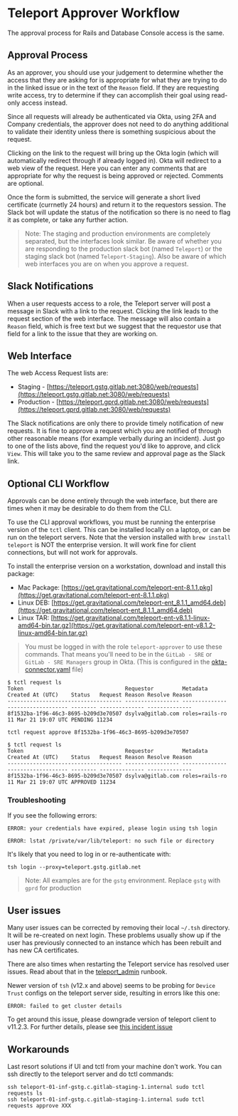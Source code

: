 # Teleport Approver Workflow

The approval process for Rails and Database Console access is the same.

## Approval Process

As an approver, you should use your judgement to determine whether the access that they are asking for is appropriate for what they are trying to do in the linked issue or in the text of the `Reason` field.  If they are requesting write access, try to determine if they can accomplish their goal using read-only access instead.

Since all requests will already be authenticated via Okta, using 2FA and Company credentials, the approver does not need to do anything additional to validate their identity unless there is something suspicious about the request.

Clicking on the link to the request will bring up the Okta login (which will automatically redirect through if already logged in). Okta will redirect to a web view of the request. Here you can enter any comments that are appropriate for why the request is being approved or rejected. Comments are optional.

Once the form is submitted, the service will generate a short lived certificate (currnetly 24 hours) and return it to the requestors session. The Slack bot will update the status of the notification so there is no need to flag it as complete, or take any further action.

> Note: The staging and production environments are completely separated, but the interfaces look similar.  Be aware of whether you are responding to the production slack bot (named `Teleport`) or the staging slack bot (named `Teleport-Staging`).  Also be aware of which web interfaces you are on when you approve a request.

## Slack Notifications

When a user requests access to a role, the Teleport server will post a message in Slack with a link to the request. Clicking the link leads to the request section of the web interface. The message will also contain a `Reason` field, which is free text but we suggest that the requestor use that field for a link to the issue that they are working on.

## Web Interface

The web Access Request lists are:

- Staging - [https://teleport.gstg.gitlab.net:3080/web/requests](https://teleport.gstg.gitlab.net:3080/web/requests)
- Production - [https://teleport.gprd.gitlab.net:3080/web/requests](https://teleport.gprd.gitlab.net:3080/web/requests)

The Slack notifications are only there to provide timely notification of new requests. It is fine to approve a request which you are notified of through other reasonable means (for example verbally during an incident). Just go to one of the lists above, find the request you'd like to approve, and click `View`.  This will take you to the same review and approval page as the Slack link.

## Optional CLI Workflow

Approvals can be done entirely through the web interface, but there are times when it may be desirable to do them from the CLI.

To use the CLI approval workflows, you must be running the enterprise version of the `tctl` client.  This can be installed locally on a laptop, or can be run on the teleport servers.  Note that the version installed with `brew install teleport` is NOT the enterprise version.  It will work fine for client connections, but will not work for approvals.

To install the enterprise version on a workstation, download and install this package:

- Mac Package: [https://get.gravitational.com/teleport-ent-8.1.1.pkg](https://get.gravitational.com/teleport-ent-8.1.1.pkg)
- Linux DEB: [https://get.gravitational.com/teleport-ent_8.1.1_amd64.deb](https://get.gravitational.com/teleport-ent_8.1.1_amd64.deb)
- Linux TAR: [https://get.gravitational.com/teleport-ent-v8.1.1-linux-amd64-bin.tar.gz](https://get.gravitational.com/teleport-ent-v8.1.2-linux-amd64-bin.tar.gz)

> You must be logged in with the role `teleport-approver` to use these commands. That means you'll need to be in the `GitLab - SRE` or `GitLab - SRE Managers` group in Okta. (This is configured in the [okta-connector.yaml](https://gitlab.com/gitlab-cookbooks/gitlab-teleport/-/blob/master/templates/default/okta-connector.yaml.erb#L14) file)

```shell
$ tctl request ls
Token                                Requestor         Metadata       Created At (UTC)    Status   Request Reason Resolve Reason
------------------------------------ ----------------- -------------- ------------------- -------- -------------- --------------
8f1532ba-1f96-46c3-8695-b209d3e70507 dsylva@gitlab.com roles=rails-ro 11 Mar 21 19:07 UTC PENDING 11234
```

```shell
tctl request approve 8f1532ba-1f96-46c3-8695-b209d3e70507
```

```shell
$ tctl request ls
Token                                Requestor         Metadata       Created At (UTC)    Status   Request Reason Resolve Reason
------------------------------------ ----------------- -------------- ------------------- -------- -------------- --------------
8f1532ba-1f96-46c3-8695-b209d3e70507 dsylva@gitlab.com roles=rails-ro 11 Mar 21 19:07 UTC APPROVED 11234
```

### Troubleshooting

If you see the following errors:

`ERROR: your credentials have expired, please login using tsh login`

`ERROR: lstat /private/var/lib/teleport: no such file or directory`

It's likely that you need to log in or re-authenticate with:

```shell
tsh login --proxy=teleport.gstg.gitlab.net
```

> Note: All examples are for the `gstg` environment.  Replace `gstg` with `gprd` for production

## User issues

Many user issues can be corrected by removing their local `~/.tsh` directory.  It will be re-created on next login.  These problems usually show up if the user has previously connected to an instance which has been rebuilt and has new CA certificates.

There are also times when restarting the Teleport service has resolved user issues. Read about that in the [teleport_admin](teleport_admin.md) runbook.

Newer version of `tsh` (v12.x and above) seems to be probing for `Device Trust` configs on the teleport server side, resulting in errors like this one:

```
ERROR: failed to get cluster details
```

To get around this issue, please downgrade version of teleport client to v11.2.3. For further details, please see [this incident issue](https://gitlab.com/gitlab-com/gl-infra/production/-/issues/8395)

## Workarounds

Last resort solutions if UI and tctl from your machine don't work.
You can ssh directly to the teleport server and do tctl commands:

```shell
ssh teleport-01-inf-gstg.c.gitlab-staging-1.internal sudo tctl requests ls
ssh teleport-01-inf-gstg.c.gitlab-staging-1.internal sudo tctl requests approve XXX
```
